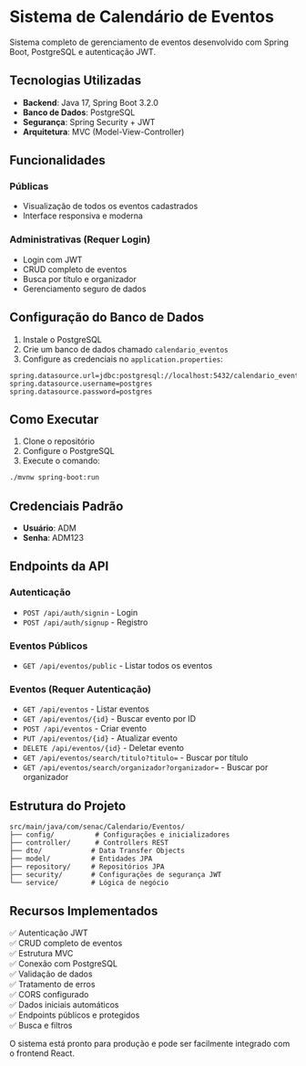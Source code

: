 # Sistema de Calendário de Eventos

Sistema completo de gerenciamento de eventos desenvolvido com Spring Boot, PostgreSQL e autenticação JWT.

## Tecnologias Utilizadas

- **Backend**: Java 17, Spring Boot 3.2.0
- **Banco de Dados**: PostgreSQL
- **Segurança**: Spring Security + JWT
- **Arquitetura**: MVC (Model-View-Controller)

## Funcionalidades

### Públicas
- Visualização de todos os eventos cadastrados
- Interface responsiva e moderna

### Administrativas (Requer Login)
- Login com JWT
- CRUD completo de eventos
- Busca por título e organizador
- Gerenciamento seguro de dados

## Configuração do Banco de Dados

1. Instale o PostgreSQL
2. Crie um banco de dados chamado `calendario_eventos`
3. Configure as credenciais no `application.properties`:

```properties
spring.datasource.url=jdbc:postgresql://localhost:5432/calendario_eventos
spring.datasource.username=postgres
spring.datasource.password=postgres
```

## Como Executar

1. Clone o repositório
2. Configure o PostgreSQL
3. Execute o comando:
```bash
./mvnw spring-boot:run
```

## Credenciais Padrão

- **Usuário**: ADM
- **Senha**: ADM123

## Endpoints da API

### Autenticação
- `POST /api/auth/signin` - Login
- `POST /api/auth/signup` - Registro

### Eventos Públicos
- `GET /api/eventos/public` - Listar todos os eventos

### Eventos (Requer Autenticação)
- `GET /api/eventos` - Listar eventos
- `GET /api/eventos/{id}` - Buscar evento por ID
- `POST /api/eventos` - Criar evento
- `PUT /api/eventos/{id}` - Atualizar evento
- `DELETE /api/eventos/{id}` - Deletar evento
- `GET /api/eventos/search/titulo?titulo=` - Buscar por título
- `GET /api/eventos/search/organizador?organizador=` - Buscar por organizador

## Estrutura do Projeto

```
src/main/java/com/senac/Calendario/Eventos/
├── config/          # Configurações e inicializadores
├── controller/      # Controllers REST
├── dto/            # Data Transfer Objects
├── model/          # Entidades JPA
├── repository/     # Repositórios JPA
├── security/       # Configurações de segurança JWT
└── service/        # Lógica de negócio
```

## Recursos Implementados

✅ Autenticação JWT  
✅ CRUD completo de eventos  
✅ Estrutura MVC  
✅ Conexão com PostgreSQL  
✅ Validação de dados  
✅ Tratamento de erros  
✅ CORS configurado  
✅ Dados iniciais automáticos  
✅ Endpoints públicos e protegidos  
✅ Busca e filtros  

O sistema está pronto para produção e pode ser facilmente integrado com o frontend React.